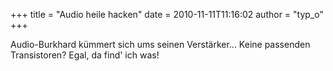 +++
title = "Audio heile hacken"
date = 2010-11-11T11:16:02
author = "typ_o"
+++
  
  
Audio-Burkhard kümmert sich ums seinen Verstärker... Keine passenden
Transistoren? Egal, da find' ich was\!
